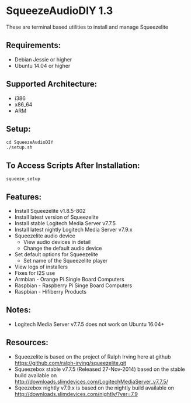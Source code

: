 SqueezeAudioDIY 1.3
=========================
These are terminal based utilities to install and manage Squeezelite

Requirements:
-------------
- Debian Jessie or higher
- Ubuntu 14.04 or higher

Supported Architecture:
-----------------------
- i386
- x86_64
- ARM

Setup:
-----------------------------------------------------
```shell
cd SqueezeAudioDIY
./setup.sh
```

To Access Scripts After Installation:
----------------------------------
```shell
squeeze_setup
```

Features:
---------
- Install Squeezelite v1.8.5-802
- Install latest version of Squeezelite
- Install stable Logitech Media Server v7.7.5
- Install latest nightly Logitech Media Server v7.9.x
- Squeezelite audio device
  - View audio devices in detail
  - Change the default audio device
- Set default options for Squeezelite
  - Set name of the Squeezelite player
- View logs of installers
- Fixes for I2S use
 - Armbian - Orange Pi Single Board Computers
 - Raspbian - Raspberry Pi Singe Board Computers
 - Raspbian - Hifiberry Products

Notes:
------
- Logitech Media Server v7.7.5 does not work on Ubuntu 16.04+

Resources:
------------
- Squeezelite is based on the project of Ralph Irving here at github https://github.com/ralph-irving/squeezelite.git
- Squeezebox stable v7.7.5 (Released 27-Nov-2014) based on the stable build available on http://downloads.slimdevices.com/LogitechMediaServer_v7.7.5/
- Sqeezebox nightly v7.9.x is based on the nightly build available on http://downloads.slimdevices.com/nightly/?ver=7.9
